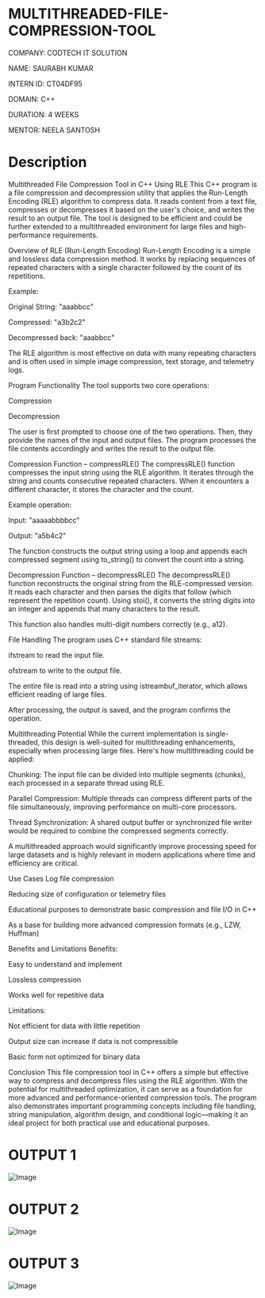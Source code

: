 # MULTITHREADED-FILE-COMPRESSION-TOOL

COMPANY: CODTECH IT SOLUTION

NAME: SAURABH KUMAR

INTERN ID: CT04DF95

DOMAIN: C++

DURATION: 4 WEEKS

MENTOR: NEELA SANTOSH 

# Description

Multithreaded File Compression Tool in C++ Using RLE
This C++ program is a file compression and decompression utility that applies the Run-Length Encoding (RLE) algorithm to compress data. It reads content from a text file, compresses or decompresses it based on the user's choice, and writes the result to an output file. The tool is designed to be efficient and could be further extended to a multithreaded environment for large files and high-performance requirements.

Overview of RLE (Run-Length Encoding)
Run-Length Encoding is a simple and lossless data compression method. It works by replacing sequences of repeated characters with a single character followed by the count of its repetitions.

Example:

Original String: "aaabbcc"

Compressed: "a3b2c2"

Decompressed back: "aaabbcc"

The RLE algorithm is most effective on data with many repeating characters and is often used in simple image compression, text storage, and telemetry logs.

Program Functionality
The tool supports two core operations:

Compression

Decompression

The user is first prompted to choose one of the two operations. Then, they provide the names of the input and output files. The program processes the file contents accordingly and writes the result to the output file.

Compression Function – compressRLE()
The compressRLE() function compresses the input string using the RLE algorithm. It iterates through the string and counts consecutive repeated characters. When it encounters a different character, it stores the character and the count.

Example operation:

Input: "aaaaabbbbcc"

Output: "a5b4c2"

The function constructs the output string using a loop and appends each compressed segment using to_string() to convert the count into a string.

Decompression Function – decompressRLE()
The decompressRLE() function reconstructs the original string from the RLE-compressed version. It reads each character and then parses the digits that follow (which represent the repetition count). Using stoi(), it converts the string digits into an integer and appends that many characters to the result.

This function also handles multi-digit numbers correctly (e.g., a12).

File Handling
The program uses C++ standard file streams:

ifstream to read the input file.

ofstream to write to the output file.

The entire file is read into a string using istreambuf_iterator, which allows efficient reading of large files.

After processing, the output is saved, and the program confirms the operation.

Multithreading Potential
While the current implementation is single-threaded, this design is well-suited for multithreading enhancements, especially when processing large files. Here's how multithreading could be applied:

Chunking: The input file can be divided into multiple segments (chunks), each processed in a separate thread using RLE.

Parallel Compression: Multiple threads can compress different parts of the file simultaneously, improving performance on multi-core processors.

Thread Synchronization: A shared output buffer or synchronized file writer would be required to combine the compressed segments correctly.

A multithreaded approach would significantly improve processing speed for large datasets and is highly relevant in modern applications where time and efficiency are critical.

Use Cases
Log file compression

Reducing size of configuration or telemetry files

Educational purposes to demonstrate basic compression and file I/O in C++

As a base for building more advanced compression formats (e.g., LZW, Huffman)

Benefits and Limitations
Benefits:

Easy to understand and implement

Lossless compression

Works well for repetitive data

Limitations:

Not efficient for data with little repetition

Output size can increase if data is not compressible

Basic form not optimized for binary data

Conclusion
This file compression tool in C++ offers a simple but effective way to compress and decompress files using the RLE algorithm. With the potential for multithreaded optimization, it can serve as a foundation for more advanced and performance-oriented compression tools. The program also demonstrates important programming concepts including file handling, string manipulation, algorithm design, and conditional logic—making it an ideal project for both practical use and educational purposes.

# OUTPUT 1
![Image](https://github.com/user-attachments/assets/d021a5e7-c7ae-4bdd-b656-fb5296ad2719)

# OUTPUT 2
![Image](https://github.com/user-attachments/assets/e74404cb-9973-47e4-a58a-97cbd9582b06)

# OUTPUT 3
![Image](https://github.com/user-attachments/assets/e4bf168a-b501-4a50-88a5-b5e5e3682eb1)
